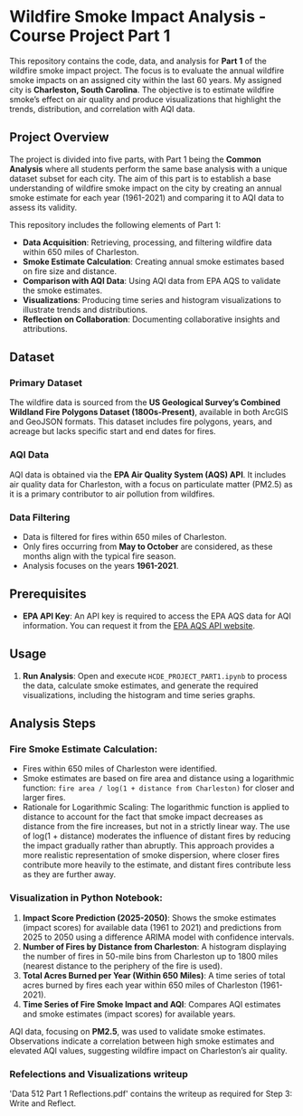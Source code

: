 # Wildfire Smoke Impact Analysis - Course Project Part 1

This repository contains the code, data, and analysis for **Part 1** of the wildfire smoke impact project. The focus is to evaluate the annual wildfire smoke impacts on an assigned city within the last 60 years. My assigned city is **Charleston, South Carolina**. The objective is to estimate wildfire smoke’s effect on air quality and produce visualizations that highlight the trends, distribution, and correlation with AQI data.

## Project Overview

The project is divided into five parts, with Part 1 being the **Common Analysis** where all students perform the same base analysis with a unique dataset subset for each city. The aim of this part is to establish a base understanding of wildfire smoke impact on the city by creating an annual smoke estimate for each year (1961-2021) and comparing it to AQI data to assess its validity.

This repository includes the following elements of Part 1:

- **Data Acquisition**: Retrieving, processing, and filtering wildfire data within 650 miles of Charleston.
- **Smoke Estimate Calculation**: Creating annual smoke estimates based on fire size and distance.
- **Comparison with AQI Data**: Using AQI data from EPA AQS to validate the smoke estimates.
- **Visualizations**: Producing time series and histogram visualizations to illustrate trends and distributions.
- **Reflection on Collaboration**: Documenting collaborative insights and attributions.

## Dataset

### Primary Dataset
The wildfire data is sourced from the **US Geological Survey’s Combined Wildland Fire Polygons Dataset (1800s-Present)**, available in both ArcGIS and GeoJSON formats. This dataset includes fire polygons, years, and acreage but lacks specific start and end dates for fires.

### AQI Data
AQI data is obtained via the **EPA Air Quality System (AQS) API**. It includes air quality data for Charleston, with a focus on particulate matter (PM2.5) as it is a primary contributor to air pollution from wildfires.

### Data Filtering
- Data is filtered for fires within 650 miles of Charleston.
- Only fires occurring from **May to October** are considered, as these months align with the typical fire season.
- Analysis focuses on the years **1961-2021**.

## Prerequisites

- **EPA API Key**: An API key is required to access the EPA AQS data for AQI information. You can request it from the [EPA AQS API website](https://www.epa.gov/aqs).

## Usage

1. **Run Analysis**: Open and execute `HCDE_PROJECT_PART1.ipynb` to process the data, calculate smoke estimates, and generate the required visualizations, including the histogram and time series graphs.

## Analysis Steps

### Fire Smoke Estimate Calculation:
- Fires within 650 miles of Charleston were identified.
- Smoke estimates are based on fire area and distance using a logarithmic function: `fire area / log(1 + distance from Charleston)` for closer and larger fires.
- Rationale for Logarithmic Scaling: The logarithmic function is applied to distance to account for the fact that smoke impact decreases as distance from the fire increases, but not in a strictly linear way. The use of log(1 + distance) moderates the influence of distant fires by reducing the impact gradually rather than abruptly. This approach provides a more realistic representation of smoke dispersion, where closer fires contribute more heavily to the estimate, and distant fires contribute less as they are further away.

### Visualization in Python Notebook:

1. **Impact Score Prediction (2025-2050)**: Shows the smoke estimates (impact scores) for available data (1961 to 2021) and predictions from 2025 to 2050 using a difference ARIMA model with confidence intervals.
2. **Number of Fires by Distance from Charleston**: A histogram displaying the number of fires in 50-mile bins from Charleston up to 1800 miles (nearest distance to the periphery of the fire is used).
3. **Total Acres Burned per Year (Within 650 Miles)**: A time series of total acres burned by fires each year within 650 miles of Charleston (1961-2021).
4. **Time Series of Fire Smoke Impact and AQI**: Compares AQI estimates and smoke estimates (impact scores) for available years.

AQI data, focusing on **PM2.5**, was used to validate smoke estimates. Observations indicate a correlation between high smoke estimates and elevated AQI values, suggesting wildfire impact on Charleston’s air quality.

### Refelections and Visualizations writeup
'Data 512 Part 1 Reflections.pdf' contains the writeup as required for Step 3: Write and Reflect.
